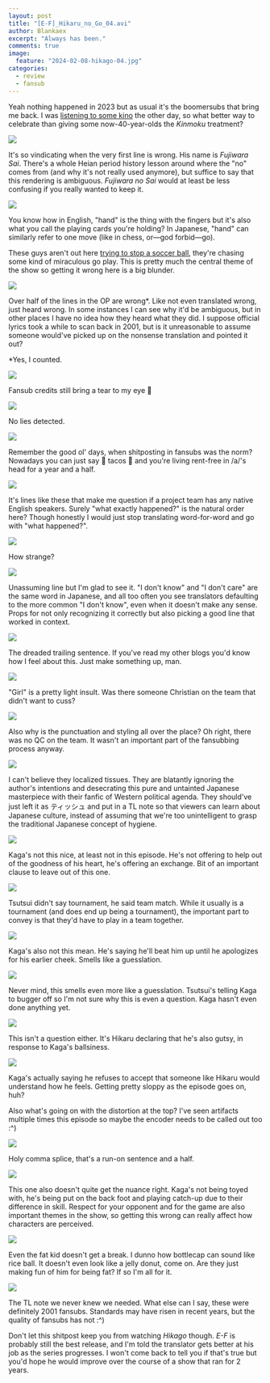 ```yaml
---
layout: post
title: "[E-F]_Hikaru_no_Go_04.avi"
author: Blankaex
excerpt: "Always has been."
comments: true
image:
  feature: "2024-02-08-hikago-04.jpg"
categories:
  - review
  - fansub
---
```


Yeah nothing happened in 2023 but as usual it's the boomersubs that bring me back. I was [listening to some kino](https://vgmdb.net/album/62087) the other day, so what better way to celebrate than giving some now-40-year-olds the *Kinmoku* treatment?

![](https://i.imgur.com/RsEE9yS.png)

It's so vindicating when the very first line is wrong. His name is *Fujiwara Sai*. There's a whole Heian period history lesson around where the "no" comes from (and why it's not really used anymore), but suffice to say that this rendering is ambiguous. *Fujiwara no Sai* would at least be less confusing if you really wanted to keep it.

![](https://i.imgur.com/CXnLpmk.png)

You know how in English, "hand" is the thing with the fingers but it's also what you call the playing cards you're holding? In Japanese, "hand" can similarly refer to one move (like in chess, or—god forbid—go). 

These guys aren't out here [trying to stop a soccer ball](https://inazuma-eleven.fandom.com/wiki/God_Hand), they're chasing some kind of miraculous go play. This is pretty much the central theme of the show so getting it wrong here is a big blunder.

![](https://i.imgur.com/jTU8WG4.png)

Over half of the lines in the OP are wrong\*. Like not even translated wrong, just heard wrong. In some instances I can see why it'd be ambiguous, but in other places I have no idea how they heard what they did. I suppose official lyrics took a while to scan back in 2001, but is it unreasonable to assume someone would've picked up on the nonsense translation and pointed it out?

\*Yes, I counted.

![](https://i.imgur.com/aqQu824.png)

Fansub credits still bring a tear to my eye 🥲

![](https://i.imgur.com/28R9Dfg.png)

No lies detected.

![](https://i.imgur.com/k2n6ysW.png)

Remember the good ol' days, when shitposting in fansubs was the norm? Nowadays you can just say 🌮 tacos 🌮 and you're living rent-free in /a/'s head for a year and a half.

![](https://i.imgur.com/8EmLMeC.png)

It's lines like these that make me question if a project team has any native English speakers. Surely "what exactly happened?" is the natural order here? Though honestly I would just stop translating word-for-word and go with "what happened?".

![](https://i.imgur.com/oLZN8LI.png)

How strange?

![](https://i.imgur.com/HDeqRx3.png)

Unassuming line but I'm glad to see it. "I don't know" and "I don't care" are the same word in Japanese, and all too often you see translators defaulting to the more common "I don't know", even when it doesn't make any sense. Props for not only recognizing it correctly but also picking a good line that worked in context.

![](https://i.imgur.com/9G9Gn04.png)

The dreaded trailing sentence. If you've read my other blogs you'd know how I feel about this. Just make something up, man.

![](https://i.imgur.com/uY8nW7d.png)

"Girl" is a pretty light insult. Was there someone Christian on the team that didn't want to cuss?

![](https://i.imgur.com/G6t55ld.png)

Also why is the punctuation and styling all over the place? Oh right, there was no QC on the team. It wasn't an important part of the fansubbing process anyway.

![](https://i.imgur.com/fGunUiM.png)

I can't believe they localized tissues. They are blatantly ignoring the author's intentions and desecrating this pure and untainted Japanese masterpiece with their fanfic of Western political agenda. They should've just left it as ティッシュ and put in a TL note so that viewers can learn about Japanese culture, instead of assuming that we're too unintelligent to grasp the traditional Japanese concept of hygiene.

![](https://i.imgur.com/IW4fX8a.png)

Kaga's not this nice, at least not in this episode. He's not offering to help out of the goodness of his heart, he's offering an exchange. Bit of an important clause to leave out of this one.

![](https://i.imgur.com/krtOYgj.png)

Tsutsui didn't say tournament, he said team match. While it usually is a tournament (and does end up being a tournament), the important part to convey is that they'd have to play in a team together.

![](https://i.imgur.com/Zzt3Mw7.png)

Kaga's also not this mean. He's saying he'll beat him up until he apologizes for his earlier cheek. Smells like a guesslation.

![](https://i.imgur.com/r6n5z9n.png)

Never mind, this smells even more like a guesslation. Tsutsui's telling Kaga to bugger off so I'm not sure why this is even a question. Kaga hasn't even done anything yet.

![](https://i.imgur.com/Px38Wtb.png)

This isn't a question either. It's Hikaru declaring that he's also gutsy, in response to Kaga's ballsiness.

![](https://i.imgur.com/pgI3wmI.png)

Kaga's actually saying he refuses to accept that someone like Hikaru would understand how he feels. Getting pretty sloppy as the episode goes on, huh?

Also what's going on with the distortion at the top? I've seen artifacts multiple times this episode so maybe the encoder needs to be called out too :^)

![](https://i.imgur.com/q2XwDva.png)

Holy comma splice, that's a run-on sentence and a half.

![](https://i.imgur.com/6LbnYvy.png)

This one also doesn't quite get the nuance right. Kaga's not being toyed with, he's being put on the back foot and playing catch-up due to their difference in skill. Respect for your opponent and for the game are also important themes in the show, so getting this wrong can really affect how characters are perceived.

![](https://i.imgur.com/uB3iMwh.png)

Even the fat kid doesn't get a break. I dunno how bottlecap can sound like rice ball. It doesn't even look like a jelly donut, come on. Are they just making fun of him for being fat? If so I'm all for it.

![](https://i.imgur.com/AjmO8LE.png)

The TL note we never knew we needed. What else can I say, these were definitely 2001 fansubs. Standards may have risen in recent years, but the quality of fansubs has not :^)

Don't let this shitpost keep you from watching *Hikago* though. *E-F* is probably still the best release, and I'm told the translator gets better at his job as the series progresses. I won't come back to tell you if that's true but you'd hope he would improve over the course of a show that ran for 2 years.
